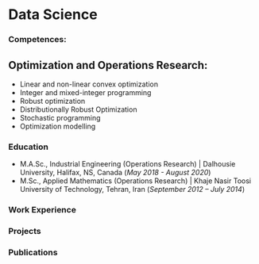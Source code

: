 # Data Science

### Competences: 
## Optimization and Operations Research:
- Linear and non-linear convex optimization
- Integer and mixed-integer programming
- Robust optimization
- Distributionally Robust Optimization
- Stochastic programming
- Optimization modelling

### Education
- M.A.Sc., Industrial Engineering (Operations Research) | Dalhousie University, Halifax, NS, Canada (_May 2018 - August 2020_)
- M.Sc., Applied Mathematics (Operations Research) | Khaje Nasir Toosi University of Technology, Tehran, Iran (_September 2012 – July 2014_)

### Work Experience

### Projects

### Publications
